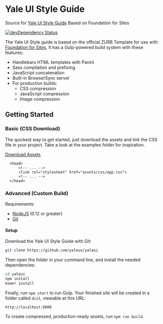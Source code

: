 # Yale UI Style Guide
Source for [Yale UI Style Guide](https://yaleux.github.io/yaleui/)
Based on Foundation for Sites

[![devDependency Status](https://david-dm.org/zurb/foundation-zurb-template/dev-status.svg)](https://david-dm.org/zurb/foundation-zurb-template#info=devDependencies)

The Yale UI Style guide is based on the official ZURB Template for use with [Foundation for Sites](http://foundation.zurb.com/sites). It has a Gulp-powered build system with these features:

- Handlebars HTML templates with Panini
- Sass compilation and prefixing
- JavaScript concatenation
- Built-in BrowserSync server
- For production builds:
  - CSS compression
  - JavaScript compression
  - Image compression


## Getting Started

### Basic (CSS Download)

The quickest way to get started, just download the assets and link the CSS file in your project. Take a look at the examples folder for inspiration.

[Download Assets](https://yaleux.github.io/yaleui/YaleUI.zip)

```
  <head>
      <!-- ... -->
      <link rel="stylesheet" href="assets/css/app.css">
      <!-- ... -->
  </head>
```

### Advanced (Custom Build)

Requirements:

- [NodeJS](https://nodejs.org/en/) (0.12 or greater)
- [Git](https://git-scm.com/)

####  Setup

Download the Yale UI Style Guide with Git:


```bash
git clone https://github.com/yaleux/yaleui
```

Then open the folder in your command line, and install the needed dependencies:

```bash
cd yaleui
npm install
bower install
```

Finally, run `npm start` to run Gulp. Your finished site will be created in a folder called `dist`, viewable at this URL:

```
http://localhost:8000
```

To create compressed, production-ready assets, run `npm run build`.
